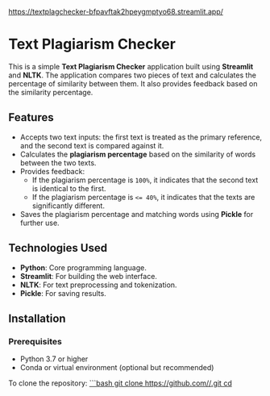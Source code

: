 https://textplagchecker-bfpavftak2hpeygmptyo68.streamlit.app/
# Text Plagiarism Checker

This is a simple **Text Plagiarism Checker** application built using **Streamlit** and **NLTK**. The application compares two pieces of text and calculates the percentage of similarity between them. It also provides feedback based on the similarity percentage.

## Features
- Accepts two text inputs: the first text is treated as the primary reference, and the second text is compared against it.
- Calculates the **plagiarism percentage** based on the similarity of words between the two texts.
- Provides feedback:
  - If the plagiarism percentage is `100%`, it indicates that the second text is identical to the first.
  - If the plagiarism percentage is `<= 40%`, it indicates that the texts are significantly different.
- Saves the plagiarism percentage and matching words using **Pickle** for further use.

## Technologies Used
- **Python**: Core programming language.
- **Streamlit**: For building the web interface.
- **NLTK**: For text preprocessing and tokenization.
- **Pickle**: For saving results.

## Installation

### Prerequisites
- Python 3.7 or higher
- Conda or virtual environment (optional but recommended)


To clone the repository:
[   ```bash
   git clone https://github.com/<your-username>/<your-repository-name>.git
   cd <your-repository-name>](https://github.com/utkarshobd/text_plag_checker)
